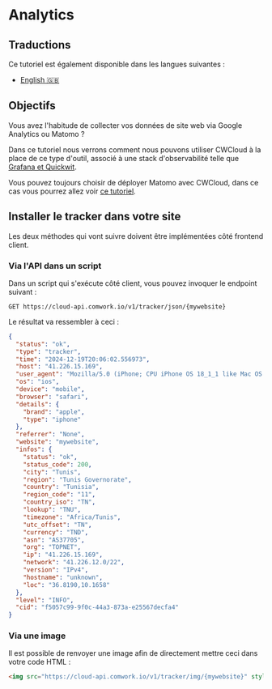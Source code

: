 # Analytics

## Traductions

Ce tutoriel est également disponible dans les langues suivantes :
* [English 🇬🇧](../../../../tutorials/observability/web_analytics.md)

## Objectifs

Vous avez l'habitude de collecter vos données de site web via Google Analytics ou Matomo ?

Dans ce tutoriel nous verrons comment nous pouvons utiliser CWCloud à la place de ce type d'outil, associé à une stack d'observabilité telle que [Grafana et Quickwit](./quickwit.md).

Vous pouvez toujours choisir de déployer Matomo avec CWCloud, dans ce cas vous pourrez allez voir [ce tutoriel](../wpaas_matomo.md).

## Installer le tracker dans votre site

Les deux méthodes qui vont suivre doivent être implémentées côté frontend client.

### Via l'API dans un script

Dans un script qui s'exécute côté client, vous pouvez invoquer le endpoint suivant :

```
GET https://cloud-api.comwork.io/v1/tracker/json/{mywebsite}
```

Le résultat va ressembler à ceci :

```json
{
  "status": "ok",
  "type": "tracker",
  "time": "2024-12-19T20:06:02.556973",
  "host": "41.226.15.169",
  "user_agent": "Mozilla/5.0 (iPhone; CPU iPhone OS 18_1_1 like Mac OS X) AppleWebKit/605.1.15 (KHTML, like Gecko) Version/18.1.1 Mobile/15E148 Safari/604.1",
  "os": "ios",
  "device": "mobile",
  "browser": "safari",
  "details": {
    "brand": "apple",
    "type": "iphone"
  },
  "referrer": "None",
  "website": "mywebsite",
  "infos": {
    "status": "ok",
    "status_code": 200,
    "city": "Tunis",
    "region": "Tunis Governorate",
    "country": "Tunisia",
    "region_code": "11",
    "country_iso": "TN",
    "lookup": "TNU",
    "timezone": "Africa/Tunis",
    "utc_offset": "TN",
    "currency": "TND",
    "asn": "AS37705",
    "org": "TOPNET",
    "ip": "41.226.15.169",
    "network": "41.226.12.0/22",
    "version": "IPv4",
    "hostname": "unknown",
    "loc": "36.8190,10.1658"
  },
  "level": "INFO",
  "cid": "f5057c99-9f0c-44a3-873a-e25567decfa4"
}
```

### Via une image

Il est possible de renvoyer une image afin de directement mettre ceci dans votre code HTML :

```html
<img src="https://cloud-api.comwork.io/v1/tracker/img/{mywebsite}" style="display: none;"></img>
```
